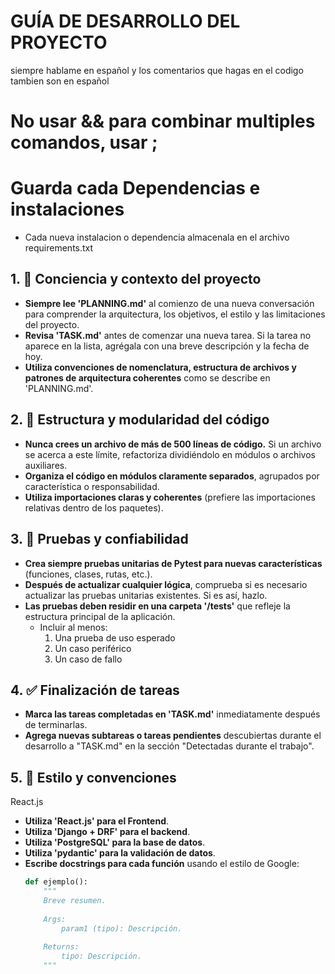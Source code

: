 # GUÍA DE DESARROLLO DEL PROYECTO
siempre hablame en español y los comentarios que hagas en el codigo tambien son en español
# No usar && para combinar multiples comandos, usar ;
# Guarda cada Dependencias e instalaciones
- Cada nueva instalacion o dependencia almacenala en el archivo requirements.txt

## 1. 🔄 Conciencia y contexto del proyecto
- **Siempre lee 'PLANNING.md'** al comienzo de una nueva conversación para comprender la arquitectura, los objetivos, el estilo y las limitaciones del proyecto.
- **Revisa 'TASK.md'** antes de comenzar una nueva tarea. Si la tarea no aparece en la lista, agrégala con una breve descripción y la fecha de hoy.
- **Utiliza convenciones de nomenclatura, estructura de archivos y patrones de arquitectura coherentes** como se describe en 'PLANNING.md'.
 
## 2. 🧱 Estructura y modularidad del código
- **Nunca crees un archivo de más de 500 líneas de código.** Si un archivo se acerca a este límite, refactoriza dividiéndolo en módulos o archivos auxiliares.
- **Organiza el código en módulos claramente separados**, agrupados por característica o responsabilidad.
- **Utiliza importaciones claras y coherentes** (prefiere las importaciones relativas dentro de los paquetes).
 
## 3. 🧪 Pruebas y confiabilidad
- **Crea siempre pruebas unitarias de Pytest para nuevas características** (funciones, clases, rutas, etc.).
- **Después de actualizar cualquier lógica**, comprueba si es necesario actualizar las pruebas unitarias existentes. Si es así, hazlo.
- **Las pruebas deben residir en una carpeta '/tests'** que refleje la estructura principal de la aplicación.
  - Incluir al menos:
    1. Una prueba de uso esperado
    2. Un caso periférico
    3. Un caso de fallo
 
## 4. ✅ Finalización de tareas
- **Marca las tareas completadas en 'TASK.md'** inmediatamente después de terminarlas.
- **Agrega nuevas subtareas o tareas pendientes** descubiertas durante el desarrollo a "TASK.md" en la sección "Detectadas durante el trabajo".
 
## 5. 📎 Estilo y convenciones
React.js

- **Utiliza 'React.js' para el Frontend**.
- **Utiliza 'Django + DRF' para el backend**.
- **Utiliza 'PostgreSQL' para la base de datos**.
- **Utiliza 'pydantic' para la validación de datos**.
- **Escribe docstrings para cada función** usando el estilo de Google:
  ```python
  def ejemplo():
      """
      Breve resumen.
 
      Args:
          param1 (tipo): Descripción.
 
      Returns:
          tipo: Descripción.
      """